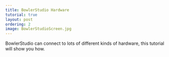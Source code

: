 ```yaml
---
title: BowlerStudio Hardware
tutorial: true
layout: post
ordering: 2
image: BowlerStudioScreen.jpg
---
```


BowlerStudio can connect to lots of different kinds of hardware, this tutorial will show you how. 